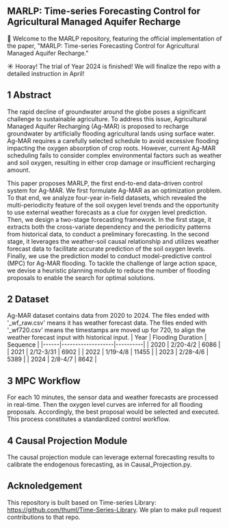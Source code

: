 ## MARLP: Time-series Forecasting Control for Agricultural Managed Aquifer Recharge

🌊 Welcome to the MARLP repository, featuring the official implementation of the paper, "MARLP: Time-series Forecasting Control for Agricultural Managed Aquifer Recharge."

☀️ Hooray! The trial of Year 2024 is finished! We will finalize the repo with a detailed instruction in April! 

## 1 Abstract

The rapid decline of groundwater around the globe poses a significant challenge to sustainable agriculture. To address this issue, Agricultural Managed Aquifer Recharging (Ag-MAR) is proposed to recharge groundwater by artificially flooding agricultural lands using surface water. Ag-MAR requires a carefully selected schedule to avoid excessive flooding impacting the oxygen absorption of crop roots. However, current Ag-MAR scheduling fails to consider complex environmental factors such as weather and soil oxygen, resulting in either crop damage or insufficient recharging amount.

This paper proposes MARLP, the first end-to-end data-driven control system for Ag-MAR. We first formulate Ag-MAR as an optimization problem. To that end, we analyze four-year in-field datasets, which revealed the multi-periodicity feature of the soil oxygen level trends and the opportunity to use external weather forecasts as a clue for oxygen level prediction. Then, we design a two-stage forecasting framework. In the first stage, it extracts both the cross-variate dependency and the periodicity patterns from historical data, to conduct a preliminary forecasting. In the second stage, it leverages the weather-soil causal relationship and utilizes weather forecast data to facilitate accurate prediction of the soil oxygen levels. Finally, we use the prediction model to conduct model-predictive control (MPC) for Ag-MAR flooding. To tackle the challenge of large action space, we devise a heuristic planning module to reduce the number of flooding proposals to enable the search for optimal solutions.

## 2 Dataset

Ag-MAR dataset contains data from 2020 to 2024. The files ended with '_wf_raw.csv' means it has weather forecast data.  The files ended with '_wf720.csv' means the timestamps are moved up for 720, to align the weather forecast input with historical input.
| Year | Flooding Duration | Sequence |
|------|-------------------|----------|
| 2020 | 2/20-4/2          | 6086     |
| 2021 | 2/12-3/31         | 6902     |
| 2022 | 1/19-4/8          | 11455    |
| 2023 | 2/28-4/6          | 5389     |
| 2024 | 2/8-4/7           | 8642     |

## 3 MPC Workflow

For each 10 minutes, the sensor data and weather forecasts are processed in real-time. Then the oxygen level curves are inferred for all flooding proposals. Accordingly, the best proposal would be selected and executed. This process constitutes a standardized control workflow.

## 4 Causal Projection Module

The causal projection module can leverage external forecasting results to calibrate the endogenous forecasting, as in Causal_Projection.py.

## Acknoledgement

This repository is built based on Time-series Library: https://github.com/thuml/Time-Series-Library. We plan to make pull request contributions to that repo.
